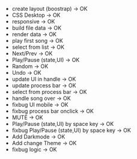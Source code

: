 -   create layout (boostrap) -> OK
-   CSS Desktop -> OK
-   responsive -> OK
-   build file data -> OK
-   render data -> OK
-   play first song -> OK
-   select from list -> OK
-   Next/Prev -> OK
-   Play/Pause (state,UI) -> OK
-   Random -> OK
-   Undo -> OK
-   update UI in handle -> OK
-   update process bar -> OK
-   select from process bar -> OK
-   handle song over -> OK
-   fixbug UI mobile -> OK
-   fixbug process bar onclick -> OK
-   MUTE -> OK
-   Play/Pause (state,UI) by space key -> OK
-   fixbug Play/Pause (state,UI) by space key -> OK
-   Add Darkmode -> OK
-   Add change Theme -> OK
-   fixbug logic -> OK
